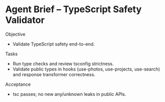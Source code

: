 # Agent Brief – TypeScript Safety Validator

Objective
- Validate TypeScript safety end-to-end.

Tasks
- Run type checks and review tsconfig strictness.
- Validate public types in hooks (use-photos, use-projects, use-search) and response transformer correctness.

Acceptance
- tsc passes; no new any/unknown leaks in public APIs.

